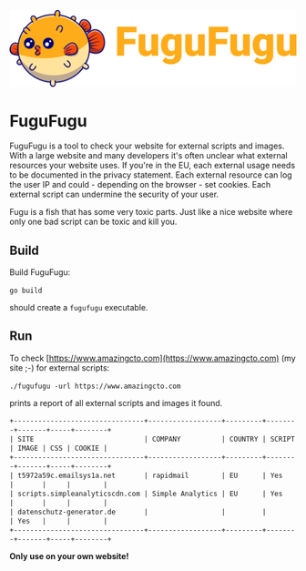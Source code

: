 ![FuguFugu](https://github.com/FuguFuguHq/fugufugu/blob/main/Logo.png?raw=true)

# FuguFugu

FuguFugu is a tool to check your website for external scripts and images. With a large website and many developers it's 
often unclear what external resources your website uses. If you're in the EU, each external usage needs to be documented
in the privacy statement. Each external resource can log the user IP and could - depending on the browser - set cookies.
Each external script can undermine the security of your user.

Fugu is a fish that has some very toxic parts. Just like a nice website where only one bad script can be toxic and kill you.

## Build

Build FuguFugu:

`go build`

should create a `fugufugu` executable.

## Run 

To check [https://www.amazingcto.com](https://www.amazingcto.com) (my site ;-) for external scripts:

`./fugufugu -url https://www.amazingcto.com`

prints a report of all external scripts and images it found.

```
+--------------------------------+------------------+---------+--------+-------+-----+--------+
| SITE                           | COMPANY          | COUNTRY | SCRIPT | IMAGE | CSS | COOKIE |
+--------------------------------+------------------+---------+--------+-------+-----+--------+
| t5972a59c.emailsys1a.net       | rapidmail        | EU      | Yes    |       |     |        |
| scripts.simpleanalyticscdn.com | Simple Analytics | EU      | Yes    |       |     |        |
| datenschutz-generator.de       |                  |         |        | Yes   |     |        |
+--------------------------------+------------------+---------+--------+-------+-----+--------+
```

**Only use on your own website!**